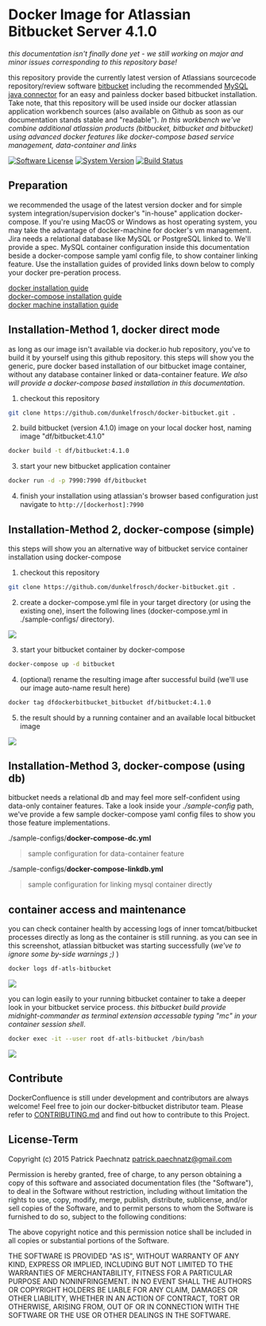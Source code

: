 # Docker Image for Atlassian Bitbucket Server 4.1.0

*this documentation isn't finally done yet - we still working on major and minor issues corresponding to this repository base!*

this repository provide the currently latest version of Atlassians sourcecode repository/review software [bitbucket](https://de.atlassian.com/software/bitbucket) including the recommended [MySQL java connector](http://dev.mysql.com/get/Downloads/Connector-J/mysql-connector-java-5.1.36.tar.gz) for an easy and painless docker based bitbucket installation. Take note, that this repository will be used inside our docker atlassian application workbench sources (also available on Github as soon as our documentation stands stable and "readable"). *In this workbench we've combine additional atlassian products (bitbucket, bitbucket and bitbucket) using advanced docker features like docker-compose based service management, data-container and links*

[![Software License](https://img.shields.io/badge/license-MIT-brightgreen.svg)](LICENSE)
[![System Version](https://img.shields.io/badge/version-0.9.7-blue.svg)](VERSION)
[![Build Status](https://travis-ci.org/dunkelfrosch/docker-bitbucket.svg?branch=master)](https://travis-ci.org/dunkelfrosch/docker-bitbucket)

## Preparation
we recommended the usage of the latest version docker and for simple system integration/supervision docker's "in-house" application docker-compose.
If you're using MacOS or Windows as host operating system, you may take the advantage of docker-machine for docker's vm management. Jira needs
a relational database like MySQL or PostgreSQL linked to. We'll provide a spec.
MySQL container configuration inside this documentation beside a docker-compose sample yaml config file, to show container linking feature. Use the installation guides of provided links down below to comply your docker pre-peration process.

[docker installation guide](https://docs.docker.com/engine/installation/)</br>
[docker-compose installation guide](https://docs.docker.com/compose/install/)</br>
[docker machine installation guide](https://docs.docker.com/machine/install-machine/)</br>


## Installation-Method 1, docker direct mode
as long as our image isn't available via docker.io hub repository, you've to build it by yourself using this github repository. this steps will show you the generic, pure docker based installation of our bitbucket image container, without any database container linked or data-container feature.  *We also will provide a docker-compose based installation in this documentation*.

1. checkout this repository

```bash
git clone https://github.com/dunkelfrosch/docker-bitbucket.git .
```

2. build bitbucket (version 4.1.0) image on your local docker host, naming image "df/bitbucket:4.1.0"

```bash
docker build -t df/bitbucket:4.1.0
```

3. start your new bitbucket application container

```bash
docker run -d -p 7990:7990 df/bitbucket 
```
	
4. finish your installation using atlassian's browser based configuration 
just navigate to `http://[dockerhost]:7990` 


## Installation-Method 2, docker-compose (simple)
this steps will show you an alternative way of bitbucket service container installation using docker-compose

1. checkout this repository

```bash
git clone https://github.com/dunkelfrosch/docker-bitbucket.git .
```

2. create a docker-compose.yml file in your target directory (or using the existing one), insert the following lines (docker-compose.yml in ./sample-configs/ directory). 

![](https://dl.dropbox.com/s/rj8zsfmkor4ynj5/dc_setup_001.png)

3. start your bitbucket container by docker-compose

```bash
docker-compose up -d bitbucket
```

4. (optional) rename the resulting image after successful build (we'll use our image auto-name result here)
```bash
docker tag dfdockerbitbucket_bitbucket df/bitbucket:4.1.0
```
5. the result should by a running container and an available local bitbucket image

![](https://dl.dropbox.com/s/iwbxdix94tw1wmj/dc_result_001.png)

## Installation-Method 3, docker-compose (using db)
bitbucket needs a relational db and may feel more self-confident using data-only container features. Take a look inside your *./sample-config* path, we've provide a few sample docker-compose yaml config files to show you those feature implementations.

./sample-configs/**docker-compose-dc.yml**
> sample configuration for data-container feature

./sample-configs/**docker-compose-linkdb.yml**
> sample configuration for linking mysql container directly

## container access and maintenance
you can check container health by accessing logs of inner tomcat/bitbucket processes directly as long as the container is still running. as you can see in this screenshot, atlassian bitbucket was starting successfully (*we've to ignore some by-side warnings ;)* )

```bash
docker logs df-atls-bitbucket
```

![](https://dl.dropbox.com/s/betzx0n620v94ae/dc_logs_001.png)

you can login easily to your running bitbucket container to take a deeper look in your bitbucket service process. *this bitbucket build provide midnight-commander as terminal extension accessable typing "mc" in your container session shell*.

```bash
docker exec -it --user root df-atls-bitbucket /bin/bash
```

![](https://dl.dropbox.com/s/hznyhy877366p14/dc_term_001.png)


## Contribute

DockerConfluence is still under development and contributors are always welcome! Feel free to join our docker-bitbucket distributor team. Please refer to [CONTRIBUTING.md](https://github.com/dunkelfrosch/dfdockerbitbucket/blob/master/CONTRIBUTING.md) and find out how to contribute to this Project.


## License-Term

Copyright (c) 2015 Patrick Paechnatz <patrick.paechnatz@gmail.com>
                                                                           
Permission is hereby granted,  free of charge,  to any  person obtaining a 
copy of this software and associated documentation files (the "Software"),
to deal in the Software without restriction,  including without limitation
the rights to use,  copy, modify, merge, publish,  distribute, sublicense,
and/or sell copies  of the  Software,  and to permit  persons to whom  the
Software is furnished to do so, subject to the following conditions:       
                                                                           
The above copyright notice and this permission notice shall be included in 
all copies or substantial portions of the Software.
                                                                           
THE SOFTWARE IS PROVIDED "AS IS", WITHOUT WARRANTY OF ANY KIND, EXPRESS OR IMPLIED, INCLUDING  BUT NOT  LIMITED TO THE WARRANTIES OF MERCHANTABILITY, FITNESS FOR A PARTICULAR  PURPOSE AND  NONINFRINGEMENT.  IN NO EVENT SHALL THE AUTHORS OR COPYRIGHT HOLDERS BE LIABLE FOR ANY CLAIM, DAMAGES OR OTHER LIABILITY,  WHETHER IN AN ACTION OF CONTRACT,  TORT OR OTHERWISE,  ARISING
FROM,  OUT OF  OR IN CONNECTION  WITH THE  SOFTWARE  OR THE  USE OR  OTHER DEALINGS IN THE SOFTWARE.
